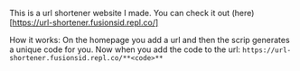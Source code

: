 This is a url shortener website I made.
You can check it out (here)[https://url-shortener.fusionsid.repl.co/]

How it works:
On the homepage you add a url and then the scrip generates a unique code for you.
Now when you add the code to the url: `https://url-shortener.fusionsid.repl.co/**<code>**`
